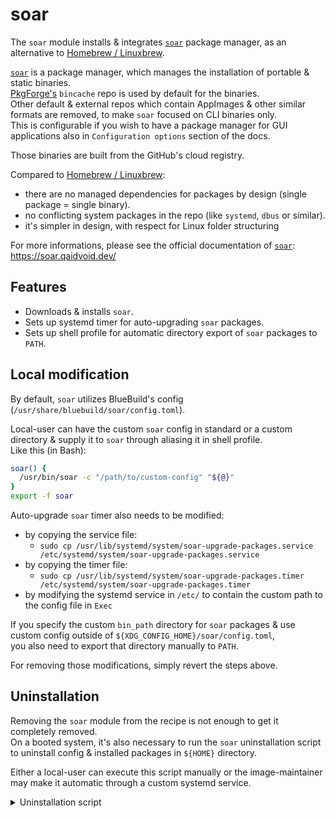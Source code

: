 # soar

The `soar` module installs & integrates [`soar`](https://github.com/pkgforge/soar) package manager, as an alternative to [Homebrew / Linuxbrew](https://brew.sh/).

[`soar`](https://github.com/pkgforge/soar) is a package manager, which manages the installation of portable & static binaries.  
[PkgForge's](https://github.com/pkgforge) `bincache` repo is used by default for the binaries.  
Other default & external repos which contain AppImages & other similar formats are removed, to make `soar` focused on CLI binaries only.  
This is configurable if you wish to have a package manager for GUI applications also in `Configuration options` section of the docs.

Those binaries are built from the GitHub's cloud registry.

Compared to [Homebrew / Linuxbrew](https://brew.sh/):  
- there are no managed dependencies for packages by design (single package = single binary).
- no conflicting system packages in the repo (like `systemd`, `dbus` or similar).
- it's simpler in design, with respect for Linux folder structuring

For more informations, please see the official documentation of [`soar`](https://github.com/pkgforge/soar):  
https://soar.qaidvoid.dev/

## Features

- Downloads & installs `soar`.
- Sets up systemd timer for auto-upgrading `soar` packages.
- Sets up shell profile for automatic directory export of `soar` packages to `PATH`.

## Local modification

By default, `soar` utilizes BlueBuild's config (`/usr/share/bluebuild/soar/config.toml`).

Local-user can have the custom `soar` config in standard or a custom directory & supply it to `soar` through aliasing it in shell profile.  
Like this (in Bash):  
```bash
soar() {
  /usr/bin/soar -c "/path/to/custom-config" "${@}"
}
export -f soar
```

Auto-upgrade `soar` timer also needs to be modified:  
- by copying the service file:
  - `sudo cp /usr/lib/systemd/system/soar-upgrade-packages.service /etc/systemd/system/soar-upgrade-packages.service`
- by copying the timer file:
  - `sudo cp /usr/lib/systemd/system/soar-upgrade-packages.timer /etc/systemd/system/soar-upgrade-packages.timer`
- by modifying the systemd service in `/etc/` to contain the custom path to the config file in `Exec`

If you specify the custom `bin_path` directory for `soar` packages & use custom config outside of `${XDG_CONFIG_HOME}/soar/config.toml`,  
you also need to export that directory manually to `PATH`.

For removing those modifications, simply revert the steps above.

## Uninstallation

Removing the `soar` module from the recipe is not enough to get it completely removed.   
On a booted system, it's also necessary to run the `soar` uninstallation script to uninstall config & installed packages in `${HOME}` directory.

Either a local-user can execute this script manually or the image-maintainer may make it automatic through a custom systemd service.

<details>
  <summary>Uninstallation script</summary>
    
```bash
#!/usr/bin/env bash

# Check if paths are defined in local config
config_dir="${XDG_CONFIG_HOME:-$HOME/.config}"
if [[ -f "${config_dir}/soar/config.toml" ]]; then
  binpath="$(grep 'bin_path' "${config_dir}/soar/config.toml" | sed 's/.*=//; s/"//g; s/^[ \t]*//; s/[ \t]*$//')"
  dbpath="$(grep 'db_path' "${config_dir}/soar/config.toml" | sed 's/.*=//; s/"//g; s/^[ \t]*//; s/[ \t]*$//')"
  repospath="$(grep 'repositories_path' "${config_dir}/soar/config.toml" | sed 's/.*=//; s/"//g; s/^[ \t]*//; s/[ \t]*$//')"
  rootpath="$(grep 'root_path' "${config_dir}/soar/config.toml" | sed 's/.*=//; s/"//g; s/^[ \t]*//; s/[ \t]*$//')"
  packagespath=$(grep 'packages_path' "${config_dir}/soar/config.toml" | sed 's/.*=//; s/"//g; s/^[ \t]*//; s/[ \t]*$//')"
  if [[ -n "${binpath}" ]] && [[ -d "${binpath}" ]]; then
    echo "Removing '${binpath}' directory"
    rm -r "${binpath}"  
  fi
  if [[ -n "${dbpath}" ]] && [[ -d "${dbpath}" ]]; then
    echo "Removing '${dbpath}' directory"
    rm -r "${dbpath}"  
  fi
  if [[ -n "${repospath}" ]] && [[ -d "${repospath}" ]]; then
    echo "Removing '${repospath}' directory"
    rm -r "${repospath}"  
  fi
  if [[ -n "${rootpath}" ]] && [[ -d "${rootpath}" ]]; then
    echo "Removing '${rootpath}' directory"
    rm -r "${rootpath}"  
  fi
  if [[ -n "${packagespath}" ]] && [[ -d "${packagespath}" ]]; then
    echo "Removing '${packagespath}' directory"
    rm -r "${packagespath}"  
  fi
  echo "Removing soar config in '${config_dir}/soar/' directory"
  rm -r "${config_dir}/soar/"
fi

share_dir="${XDG_DATA_HOME:-$HOME/.local/share}"
if [[ -d "${share_dir}/soar/" ]]; then
  echo "Removing '${share_dir}/soar/' directory"
  rm -r "${share_dir}/soar/"
else
  echo "'${share_dir}/soar/' directory is already removed"
fi
```
  
</details>
